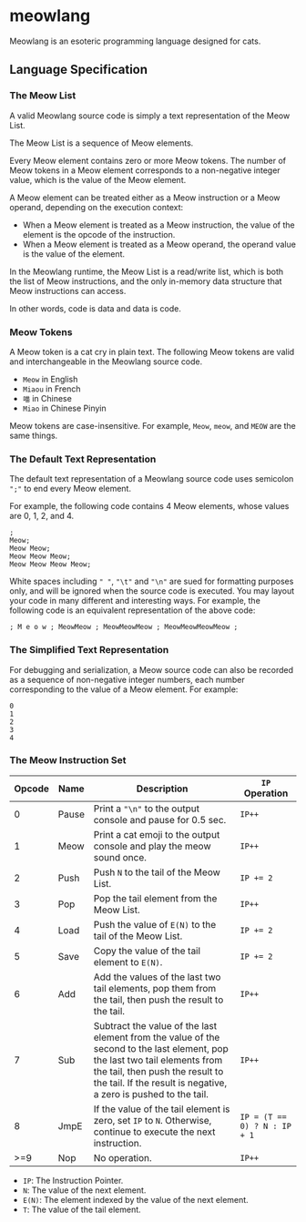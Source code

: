 # meowlang

Meowlang is an esoteric programming language designed for cats.

## Language Specification

### The Meow List

A valid Meowlang source code is simply a text representation of the Meow List.

The Meow List is a sequence of Meow elements.

Every Meow element contains zero or more Meow tokens. The number of Meow tokens
in a Meow element corresponds to a non-negative integer value, which is the
value of the Meow element.

A Meow element can be treated either as a Meow instruction or a Meow operand,
depending on the execution context:

* When a Meow element is treated as a Meow instruction, the value of the element
  is the opcode of the instruction.
* When a Meow element is treated as a Meow operand, the operand value is the
  value of the element.

In the Meowlang runtime, the Meow List is a read/write list, which is both the
list of Meow instructions, and the only in-memory data structure that Meow
instructions can access.

In other words, code is data and data is code.

### Meow Tokens

A Meow token is a cat cry in plain text. The following Meow tokens are valid and
interchangeable in the Meowlang source code.

* `Meow` in English
* `Miaou` in French
* `喵` in Chinese
* `Miao` in Chinese Pinyin

Meow tokens are case-insensitive. For example, `Meow`, `meow`, and `MEOW` are
the same things.

### The Default Text Representation

The default text representation of a Meowlang source code uses semicolon `";"`
to end every Meow element.

For example, the following code contains 4 Meow elements, whose values are 0, 1,
2, and 4.

```text
;
Meow;
Meow Meow;
Meow Meow Meow;
Meow Meow Meow Meow;
```

White spaces including `" "`, `"\t"` and `"\n"` are sued for formatting purposes
only, and will be ignored when the source code is executed. You may layout your
code in many different and interesting ways. For example, the following code is
an equivalent representation of the above code:

```text
; M e o w ; MeowMeow ; MeowMeowMeow ; MeowMeowMeowMeow ;
```

### The Simplified Text Representation

For debugging and serialization, a Meow source code can also be recorded as a
sequence of non-negative integer numbers, each number corresponding to the value
of a Meow element. For example:

```text
0
1
2
3
4
```

### The Meow Instruction Set

| Opcode | Name | Description | `IP` Operation |
|--------|------|-------------|----------------|
| 0 | Pause | Print a `"\n"` to the output console and pause for 0.5 sec. | `IP++` |
| 1 | Meow | Print a cat emoji to the output console and play the meow sound once. | `IP++` |
| 2 | Push | Push `N` to the tail of the Meow List. | `IP += 2` |
| 3 | Pop | Pop the tail element from the Meow List. | `IP++` |
| 4 | Load | Push the value of `E(N)` to the tail of the Meow List. | `IP += 2` |
| 5 | Save | Copy the value of the tail element to `E(N)`. | `IP += 2` |
| 6 | Add | Add the values of the last two tail elements, pop them from the tail, then push the result to the tail. | `IP++` |
| 7 | Sub | Subtract the value of the last element from the value of the second to the last element, pop the last two tail elements from the tail, then push the result to the tail. If the result is negative, a zero is pushed to the tail. | `IP++` |
| 8 | JmpE | If the value of the tail element is zero, set `IP` to `N`. Otherwise, continue to execute the next instruction. | `IP = (T == 0) ? N : IP + 1` |
| >=9 | Nop | No operation. | `IP++` |

* `IP`: The Instruction Pointer.
* `N`: The value of the next element.
* `E(N)`: The element indexed by the value of the next element.
* `T`: The value of the tail element.

